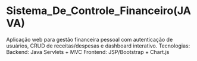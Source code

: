 # Sistema_De_Controle_Financeiro(JAVA)
Aplicação web para gestão financeira pessoal com autenticação de usuários, CRUD de receitas/despesas e dashboard interativo. Tecnologias: Backend: Java Servlets + MVC  Frontend: JSP/Bootstrap + Chart.js 
